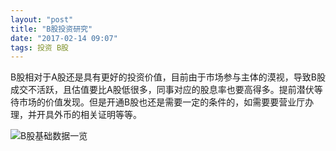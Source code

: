 ```yaml
---
layout: "post"
title: "B股投资研究"
date: "2017-02-14 09:07"
tags: 投资 B股
---
```

B股相对于A股还是具有更好的投资价值，目前由于市场参与主体的漠视，导致B股成交不活跃，且估值要比A股低很多，同事对应的股息率也要高得多。提前潜伏等待市场的价值发现。但是开通B股也还是需要一定的条件的，如需要要营业厅办理，并开具外币的相关证明等等。

![B股基础数据一览](http://7xonmk.com1.z0.glb.clouddn.com/B股基础数据一览.jpg)
